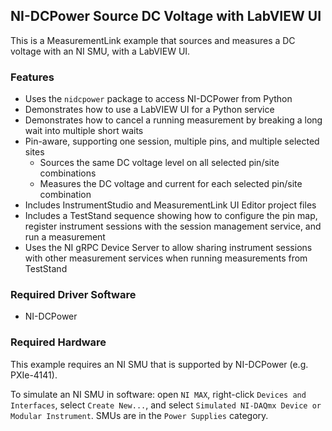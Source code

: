 ## NI-DCPower Source DC Voltage with LabVIEW UI

This is a MeasurementLink example that sources and measures a DC voltage with an NI SMU, with a LabVIEW UI.

### Features

- Uses the `nidcpower` package to access NI-DCPower from Python
- Demonstrates how to use a LabVIEW UI for a Python service
- Demonstrates how to cancel a running measurement by breaking a long wait into
  multiple short waits
- Pin-aware, supporting one session, multiple pins, and multiple selected sites
  - Sources the same DC voltage level on all selected pin/site combinations
  - Measures the DC voltage and current for each selected pin/site combination
- Includes InstrumentStudio and MeasurementLink UI Editor project files
- Includes a TestStand sequence showing how to configure the pin map, register
  instrument sessions with the session management service, and run a measurement
- Uses the NI gRPC Device Server to allow sharing instrument sessions with other
  measurement services when running measurements from TestStand

### Required Driver Software

- NI-DCPower

### Required Hardware

This example requires an NI SMU that is supported by NI-DCPower (e.g. PXIe-4141).

To simulate an NI SMU in software: open `NI MAX`, right-click `Devices and Interfaces`,
select `Create New...`, and select `Simulated NI-DAQmx Device or Modular Instrument`.
SMUs are in the `Power Supplies` category.